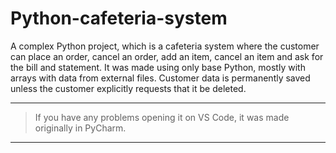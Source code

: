 # Python-cafeteria-system
A complex Python project, which is a cafeteria system where the customer can place an order, cancel an order, add an item, cancel an item and ask for the bill and statement.  It was made using only base Python, mostly with arrays with data from external files.  Customer data is permanently saved unless the customer explicitly requests that it be deleted.

------------------------------------------------------------------------------------------
 > If you have any problems opening it on VS Code, it was made originally in PyCharm.
------------------------------------------------------------------------------------------
